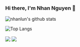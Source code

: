 ### Hi there, I'm Nhan Nguyen 👋

![nhanlun's github stats](https://github-readme-stats.vercel.app/api?username=nhanlun&count_private=true&show_icon=true&theme=vue-dark)

![Top Langs](https://github-readme-stats.vercel.app/api/top-langs/?username=nhanlun&langs_count=8&layout=compact&count_private=true)

<img align="center" src="https://github-readme-stats.vercel.app/api?username=nhanlun&count_private=true&show_icon=true&theme=vue-dark"/>

<img align="center" src="https://github-readme-stats.vercel.app/api/top-langs/?username=nhanlun&langs_count=8&layout=compact&count_private=true"/>
<!--
**nhanlun/nhanlun** is a ✨ _special_ ✨ repository because its `README.md` (this file) appears on your GitHub profile.

Here are some ideas to get you started:

- 🔭 I’m currently working on ...
- 🌱 I’m currently learning ...
- 👯 I’m looking to collaborate on ...
- 🤔 I’m looking for help with ...
- 💬 Ask me about ...
- 📫 How to reach me: ...
- 😄 Pronouns: ...
- ⚡ Fun fact: ...
-->
